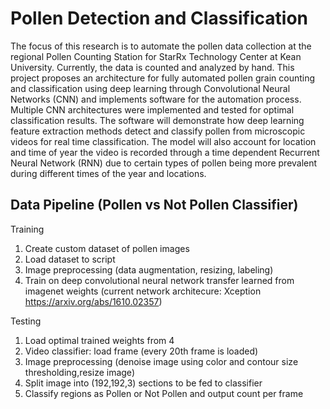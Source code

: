 # Pollen Detection and Classification

The focus of this research is to automate the pollen data collection at the regional Pollen Counting Station for StarRx Technology Center at Kean University. Currently, the data is counted and analyzed by hand. This project proposes an architecture for fully automated pollen grain counting and classification using deep learning through Convolutional Neural Networks (CNN) and implements software for the automation process. Multiple CNN architectures were implemented and tested for optimal classification results. The software will demonstrate how deep learning feature extraction methods detect and classify pollen from microscopic videos for real time classification. The model will also account for location and time of year the video is recorded through a time dependent Recurrent Neural Network (RNN) due to certain types of pollen being more prevalent during different times of the year and locations.

## Data Pipeline (Pollen vs Not Pollen Classifier)
Training
1. Create custom dataset of pollen images
2. Load dataset to script
3. Image preprocessing (data augmentation, resizing, labeling)
4. Train on deep convolutional neural network transfer learned from imagenet weights (current network architecure: Xception https://arxiv.org/abs/1610.02357)

Testing
1. Load optimal trained weights from 4
2. Video classifier: load frame (every 20th frame is loaded)
3. Image preprocessing (denoise image using color and contour size thresholding,resize image)
4. Split image into (192,192,3) sections to be fed to classifier
5. Classify regions as Pollen or Not Pollen and output count per frame
